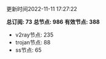 更新时间2022-11-11 17:27:22

**总订阅: 73**
**总节点: 986**
**有效节点: 388**
- v2ray节点: 235
- trojan节点: 88
- ss节点: 65
